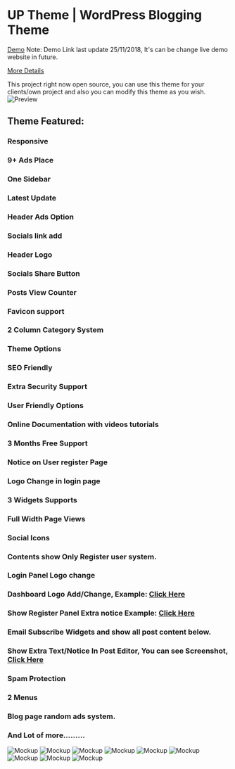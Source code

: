 #  UP Theme | WordPress Blogging Theme

[Demo](http://www.wp-tutorials.com/)  Note: Demo Link last update 25/11/2018, It's can be change live demo website in future.

[More Details](https://www.codingbank.com/item/up-theme-wordpress-blogging-theme/)

This project right now open source, you can use this theme for your clients/own project and also you can modify this theme as you wish.
![Preview](https://raw.githubusercontent.com/hmbashar/up-wordpress-premium-blogging-theme/master/screenshot.png)

## Theme Featured:

### Responsive

### 9+ Ads Place

### One Sidebar

### Latest Update

### Header Ads Option

### Socials link add

### Header Logo

### Socials Share Button

### Posts View Counter

### Favicon support

### 2 Column Category System

### Theme Options

### SEO Friendly

### Extra Security Support

### User Friendly Options

### Online Documentation with videos tutorials

### 3 Months Free Support

### Notice on User register Page

### Logo Change in login page

### 3 Widgets Supports

### Full Width Page Views

### Social Icons

### Contents show Only Register user system.

### Login Panel Logo change

### Dashboard Logo Add/Change, Example: [Click Here](http://prntscr.com/a2mi9b)

### Show Register Panel Extra notice Example: [Click Here](http://prntscr.com/lmgonm)

### Email Subscribe Widgets and show all post content below.

### Show Extra Text/Notice In Post Editor, You can see Screenshot, [Click Here](http://prntscr.com/a2mimv)

### Spam Protection

### 2 Menus

### Blog page random ads system.

### And Lot of more………

![Mockup](https://raw.githubusercontent.com/hmbashar/up-wordpress-premium-blogging-theme/master/screenshots/up%20theme%20demo%20img%201.jpg)
![Mockup](https://raw.githubusercontent.com/hmbashar/up-wordpress-premium-blogging-theme/master/screenshots/up%20theme%20demo%20img%202.jpg)
![Mockup](https://raw.githubusercontent.com/hmbashar/up-wordpress-premium-blogging-theme/master/screenshots/up%20theme%20demo%20img%203.jpg)
![Mockup](https://raw.githubusercontent.com/hmbashar/up-wordpress-premium-blogging-theme/master/screenshots/up%20theme%20demo%20img%204.jpg)
![Mockup](https://raw.githubusercontent.com/hmbashar/up-wordpress-premium-blogging-theme/master/screenshots/up%20theme%20demo%20img%205.jpg)
![Mockup](https://raw.githubusercontent.com/hmbashar/up-wordpress-premium-blogging-theme/master/screenshots/up%20theme%20demo%20img%206.jpg)
![Mockup](https://raw.githubusercontent.com/hmbashar/up-wordpress-premium-blogging-theme/master/screenshots/up%20theme%20demo%20img%207.jpg)
![Mockup](https://raw.githubusercontent.com/hmbashar/up-wordpress-premium-blogging-theme/master/screenshots/up%20theme%20demo%20img%208.jpg)
![Mockup](https://raw.githubusercontent.com/hmbashar/up-wordpress-premium-blogging-theme/master/screenshots/up%20theme%20demo%20img%209.jpg)